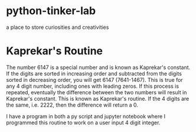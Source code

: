 # python-tinker-lab
a place to store curiosities and creativities

# Kaprekar's Routine
The number 6147 is a special number and is known as Kaprekar's constant. If the digits are sorted in increasing order
and subtracted from the digits sorted in decreasing order, you will get 6147 (7641-1467). This is true for any 4 digit number, including ones with leading zeros. If this process is repeated, eventually the difference between the two numbers will result in Kaprekar's constant. This is known as Kaprekar's routine. If the 4 digits are the same, i.e. 2222, then the difference will return a 0.

I have a program in both a py script and jupyter notebook where I programmed this routine to work on a user input 4 digit integer.
